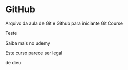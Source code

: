 # GitHub

Arquivo da aula de Git e Github para iniciante 
Git Course 
 
Teste

Saiba mais no udemy


Este curso parece ser legal

de dieu
